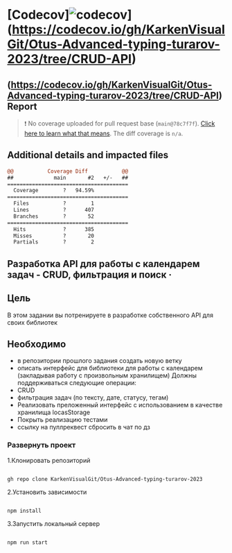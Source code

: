 # [Codecov]![codecov](https://codecov.io/gh/KarkenVisualGit/Otus-Advanced-typing-turarov-2023/graph/badge.svg?token=izppGKtvSy)](https://codecov.io/gh/KarkenVisualGit/Otus-Advanced-typing-turarov-2023/tree/CRUD-API)

## (https://codecov.io/gh/KarkenVisualGit/Otus-Advanced-typing-turarov-2023/tree/CRUD-API) Report

> :exclamation: No coverage uploaded for pull request base (`main@78c7f7f`). [Click here to learn what that means](https://docs.codecov.io/docs/error-reference?utm_medium=referral&utm_source=github&utm_content=checks&utm_campaign=pr+comments&utm_term=Karken+Turarov#section-missing-base-commit). The diff coverage is `n/a`.

## Additional details and impacted files

```diff
@@           Coverage Diff           @@
##             main       #2   +/-   ##
=======================================
  Coverage        ?   94.59%
=======================================
  Files           ?        1
  Lines           ?      407
  Branches        ?       52
=======================================
  Hits            ?      385
  Misses          ?       20
  Partials        ?        2

```

## Разработка API для работы с календарем задач - CRUD, фильтрация и поиск &middot;

## Цель

В этом задании вы потренируете в разработке собственного API для своих библиотек

## Необходимо

- в репозитории прошлого задания создать новую ветку
- описать интерфейс для библиотеки для работы с календарем (закладывая работу с произвольным хранилищем) Должны поддерживаться следующие операции:
- CRUD
- фильтрация задач (по тексту, дате, статусу, тегам)
- Реализовать преложенный интерфейс с использованием в качестве хранилища locasStorage
- Покрыть реализацию тестами
- ссылку на пуллреквест сбросить в чат по дз

### Развернуть проект

1.Клонировать репозиторий

```shell

gh repo clone KarkenVisualGit/Otus-Advanced-typing-turarov-2023

```

2.Установить зависимости

```shell

npm install

```

3.Запустить локальный сервер

```shell

npm run start
```
